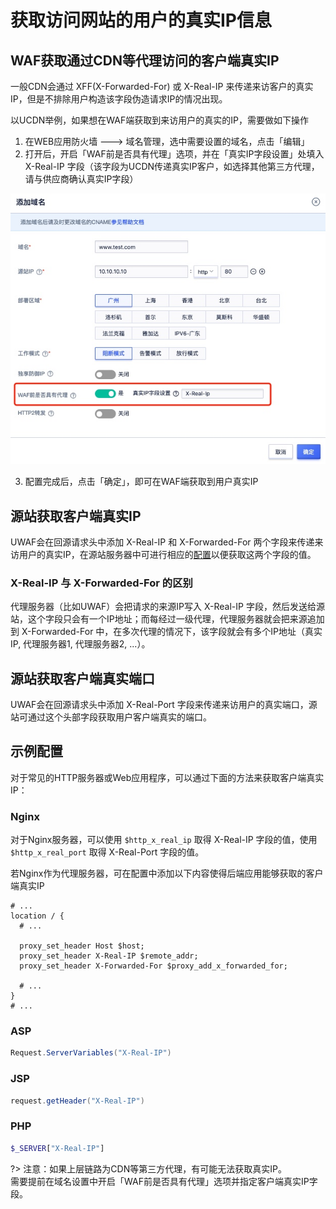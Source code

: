 # 获取访问网站的用户的真实IP信息

## WAF获取通过CDN等代理访问的客户端真实IP

一般CDN会通过 XFF(X-Forwarded-For) 或 X-Real-IP 来传递来访客户的真实IP，但是不排除用户构造该字段伪造请求IP的情况出现。

以UCDN举例，如果想在WAF端获取到来访用户的真实的IP，需要做如下操作

1. 在WEB应用防火墙  --->  域名管理，选中需要设置的域名，点击「编辑」
2. 打开后，开启「WAF前是否具有代理」选项，并在「真实IP字段设置」处填入 X-Real-IP 字段（该字段为UCDN传递真实IP客户，如选择其他第三方代理，请与供应商确认真实IP字段）

![](/images/16195047202447.jpg)

3. 配置完成后，点击「确定」，即可在WAF端获取到用户真实IP


## 源站获取客户端真实IP
UWAF会在回源请求头中添加 X-Real-IP 和 X-Forwarded-For 两个字段来传递来访用户的真实IP，在源站服务器中可进行相应的[配置](#示例配置)以便获取这两个字段的值。


### X-Real-IP 与 X-Forwarded-For 的区别

代理服务器（比如UWAF）会把请求的来源IP写入 X-Real-IP 字段，然后发送给源站，这个字段只会有一个IP地址；而每经过一级代理，代理服务器就会把来源追加到 X-Forwarded-For 中，在多次代理的情况下，该字段就会有多个IP地址（真实IP, 代理服务器1, 代理服务器2, ...）。


## 源站获取客户端真实端口

UWAF会在回源请求头中添加 X-Real-Port 字段来传递来访用户的真实端口，源站可通过这个头部字段获取用户客户端真实的端口。

## 示例配置

对于常见的HTTP服务器或Web应用程序，可以通过下面的方法来获取客户端真实IP：

### Nginx

对于Nginx服务器，可以使用 `$http_x_real_ip` 取得 X-Real-IP 字段的值，使用 `$http_x_real_port` 取得 X-Real-Port 字段的值。


若Nginx作为代理服务器，可在配置中添加以下内容使得后端应用能够获取的客户端真实IP

```nginx
# ...
location / {
  # ...

  proxy_set_header Host $host;
  proxy_set_header X-Real-IP $remote_addr;
  proxy_set_header X-Forwarded-For $proxy_add_x_forwarded_for;

  # ...
}
# ...
```

### ASP

```c#
Request.ServerVariables("X-Real-IP")
```

### JSP
```java
request.getHeader("X-Real-IP")
```

### PHP
```php
$_SERVER["X-Real-IP"]
```

?> 注意：如果上层链路为CDN等第三方代理，有可能无法获取真实IP。  
需要提前在域名设置中开启「WAF前是否具有代理」选项并指定客户端真实IP字段。
